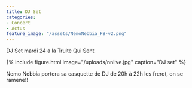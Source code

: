 ```yaml
---
title: DJ Set
categories:
- Concert 
- Actus
feature_image: "/assets/NemoNebbia_FB-v2.png"
---
```


DJ Set mardi 24 a la Truite Qui Sent

{% include figure.html image="/uploads/nnlive.jpg" caption="DJ set" %}

<!-- more -->

Nemo Nebbia  portera sa casquette de DJ de 20h à 22h les frerot, on se ramene!!



